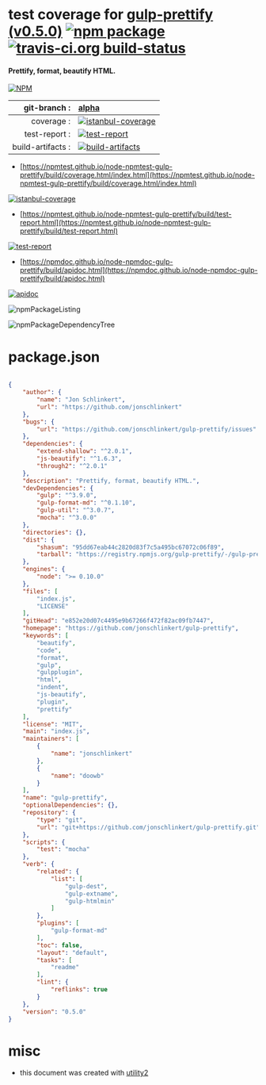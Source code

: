 # test coverage for  [gulp-prettify (v0.5.0)](https://github.com/jonschlinkert/gulp-prettify)  [![npm package](https://img.shields.io/npm/v/npmtest-gulp-prettify.svg?style=flat-square)](https://www.npmjs.org/package/npmtest-gulp-prettify) [![travis-ci.org build-status](https://api.travis-ci.org/npmtest/node-npmtest-gulp-prettify.svg)](https://travis-ci.org/npmtest/node-npmtest-gulp-prettify)
#### Prettify, format, beautify HTML.

[![NPM](https://nodei.co/npm/gulp-prettify.png?downloads=true&downloadRank=true&stars=true)](https://www.npmjs.com/package/gulp-prettify)

| git-branch : | [alpha](https://github.com/npmtest/node-npmtest-gulp-prettify/tree/alpha)|
|--:|:--|
| coverage : | [![istanbul-coverage](https://npmtest.github.io/node-npmtest-gulp-prettify/build/coverage.badge.svg)](https://npmtest.github.io/node-npmtest-gulp-prettify/build/coverage.html/index.html)|
| test-report : | [![test-report](https://npmtest.github.io/node-npmtest-gulp-prettify/build/test-report.badge.svg)](https://npmtest.github.io/node-npmtest-gulp-prettify/build/test-report.html)|
| build-artifacts : | [![build-artifacts](https://npmtest.github.io/node-npmtest-gulp-prettify/glyphicons_144_folder_open.png)](https://github.com/npmtest/node-npmtest-gulp-prettify/tree/gh-pages/build)|

- [https://npmtest.github.io/node-npmtest-gulp-prettify/build/coverage.html/index.html](https://npmtest.github.io/node-npmtest-gulp-prettify/build/coverage.html/index.html)

[![istanbul-coverage](https://npmtest.github.io/node-npmtest-gulp-prettify/build/screenCapture.buildCi.browser.%252Ftmp%252Fbuild%252Fcoverage.lib.html.png)](https://npmtest.github.io/node-npmtest-gulp-prettify/build/coverage.html/index.html)

- [https://npmtest.github.io/node-npmtest-gulp-prettify/build/test-report.html](https://npmtest.github.io/node-npmtest-gulp-prettify/build/test-report.html)

[![test-report](https://npmtest.github.io/node-npmtest-gulp-prettify/build/screenCapture.buildCi.browser.%252Ftmp%252Fbuild%252Ftest-report.html.png)](https://npmtest.github.io/node-npmtest-gulp-prettify/build/test-report.html)

- [https://npmdoc.github.io/node-npmdoc-gulp-prettify/build/apidoc.html](https://npmdoc.github.io/node-npmdoc-gulp-prettify/build/apidoc.html)

[![apidoc](https://npmdoc.github.io/node-npmdoc-gulp-prettify/build/screenCapture.buildCi.browser.%252Ftmp%252Fbuild%252Fapidoc.html.png)](https://npmdoc.github.io/node-npmdoc-gulp-prettify/build/apidoc.html)

![npmPackageListing](https://npmtest.github.io/node-npmtest-gulp-prettify/build/screenCapture.npmPackageListing.svg)

![npmPackageDependencyTree](https://npmtest.github.io/node-npmtest-gulp-prettify/build/screenCapture.npmPackageDependencyTree.svg)



# package.json

```json

{
    "author": {
        "name": "Jon Schlinkert",
        "url": "https://github.com/jonschlinkert"
    },
    "bugs": {
        "url": "https://github.com/jonschlinkert/gulp-prettify/issues"
    },
    "dependencies": {
        "extend-shallow": "^2.0.1",
        "js-beautify": "^1.6.3",
        "through2": "^2.0.1"
    },
    "description": "Prettify, format, beautify HTML.",
    "devDependencies": {
        "gulp": "^3.9.0",
        "gulp-format-md": "^0.1.10",
        "gulp-util": "^3.0.7",
        "mocha": "^3.0.0"
    },
    "directories": {},
    "dist": {
        "shasum": "95dd67eab44c2820d83f7c5a495bc67072c06f89",
        "tarball": "https://registry.npmjs.org/gulp-prettify/-/gulp-prettify-0.5.0.tgz"
    },
    "engines": {
        "node": ">= 0.10.0"
    },
    "files": [
        "index.js",
        "LICENSE"
    ],
    "gitHead": "e852e20d07c4495e9b67266f472f82ac09fb7447",
    "homepage": "https://github.com/jonschlinkert/gulp-prettify",
    "keywords": [
        "beautify",
        "code",
        "format",
        "gulp",
        "gulpplugin",
        "html",
        "indent",
        "js-beautify",
        "plugin",
        "prettify"
    ],
    "license": "MIT",
    "main": "index.js",
    "maintainers": [
        {
            "name": "jonschlinkert"
        },
        {
            "name": "doowb"
        }
    ],
    "name": "gulp-prettify",
    "optionalDependencies": {},
    "repository": {
        "type": "git",
        "url": "git+https://github.com/jonschlinkert/gulp-prettify.git"
    },
    "scripts": {
        "test": "mocha"
    },
    "verb": {
        "related": {
            "list": [
                "gulp-dest",
                "gulp-extname",
                "gulp-htmlmin"
            ]
        },
        "plugins": [
            "gulp-format-md"
        ],
        "toc": false,
        "layout": "default",
        "tasks": [
            "readme"
        ],
        "lint": {
            "reflinks": true
        }
    },
    "version": "0.5.0"
}
```



# misc
- this document was created with [utility2](https://github.com/kaizhu256/node-utility2)
